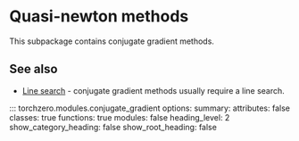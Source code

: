 # Quasi-newton methods

This subpackage contains conjugate gradient methods.

## See also

* [Line search](line_search.md) - conjugate gradient methods usually require a line search.

::: torchzero.modules.conjugate_gradient
    options:
        summary:
            attributes: false
            classes: true
            functions: true
            modules: false
        heading_level: 2
        show_category_heading: false
        show_root_heading: false
